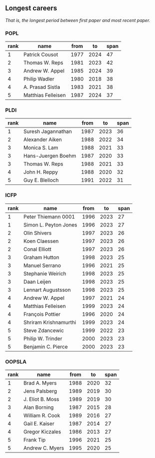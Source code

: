 ## Longest careers

_That is, the longest period between first paper and most recent paper._

### POPL

 rank | name| from |to| span 
------|-------------------|------|------|------
1 | Patrick Cousot     | 1977 | 2024 |   47
2 | Thomas W. Reps     | 1981 | 2023 |   42
3 | Andrew W. Appel    | 1985 | 2024 |   39
4 | Philip Wadler      | 1980 | 2018 |   38
4 | A. Prasad Sistla   | 1983 | 2021 |   38
5 | Matthias Felleisen | 1987 | 2024 |   37

### PLDI

 rank |name| from |to| span 
------|--------------------|------|------|------
1 | Suresh Jagannathan | 1987 | 2023 |   36
2 | Alexander Aiken    | 1988 | 2022 |   34
3 | Monica S. Lam      | 1988 | 2021 |   33
3 | Hans-Juergen Boehm | 1987 | 2020 |   33
3 | Thomas W. Reps     | 1988 | 2021 |   33
4 | John H. Reppy      | 1988 | 2020 |   32
5 | Guy E. Blelloch    | 1991 | 2022 |   31

### ICFP

 rank | name| from |to| span 
------|-----------------------|------|------|------
1 | Peter Thiemann 0001   | 1996 | 2023 |   27
1 | Simon L. Peyton Jones | 1996 | 2023 |   27
2 | Olin Shivers          | 1997 | 2023 |   26
2 | Koen Claessen         | 1997 | 2023 |   26
2 | Conal Elliott         | 1997 | 2023 |   26
3 | Graham Hutton         | 1998 | 2023 |   25
3 | Manuel Serrano        | 1996 | 2021 |   25
3 | Stephanie Weirich     | 1998 | 2023 |   25
3 | Daan Leijen           | 1998 | 2023 |   25
3 | Lennart Augustsson    | 1998 | 2023 |   25
4 | Andrew W. Appel       | 1997 | 2021 |   24
4 | Matthias Felleisen    | 1999 | 2023 |   24
4 | François Pottier      | 1996 | 2020 |   24
4 | Shriram Krishnamurthi | 1999 | 2023 |   24
5 | Steve Zdancewic       | 1999 | 2022 |   23
5 | Philip W. Trinder     | 2000 | 2023 |   23
5 | Benjamin C. Pierce    | 2000 | 2023 |   23

### OOPSLA

 rank | name | from |to| span 
------|------------------|------|------|------
1 | Brad A. Myers    | 1988 | 2020 |   32
2 | Jens Palsberg    | 1989 | 2019 |   30
2 | J. Eliot B. Moss | 1989 | 2019 |   30
3 | Alan Borning     | 1987 | 2015 |   28
4 | William R. Cook  | 1989 | 2016 |   27
4 | Gail E. Kaiser   | 1987 | 2014 |   27
4 | Gregor Kiczales  | 1986 | 2013 |   27
5 | Frank Tip        | 1996 | 2021 |   25
5 | Andrew C. Myers  | 1995 | 2020 |   25
